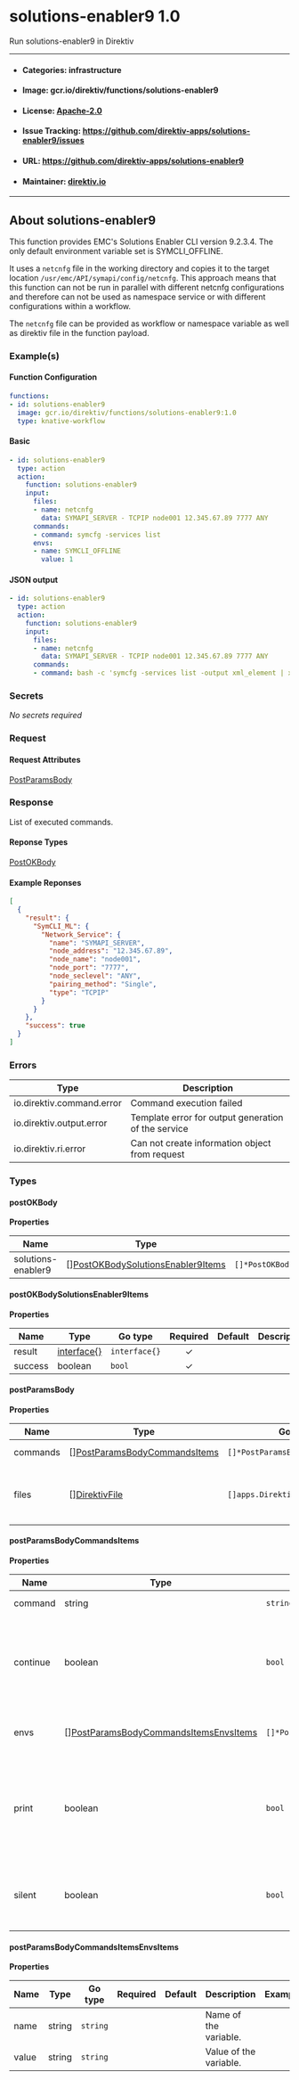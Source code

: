 
# solutions-enabler9 1.0

Run solutions-enabler9 in Direktiv

---
- #### Categories: infrastructure
- #### Image: gcr.io/direktiv/functions/solutions-enabler9 
- #### License: [Apache-2.0](https://www.apache.org/licenses/LICENSE-2.0)
- #### Issue Tracking: https://github.com/direktiv-apps/solutions-enabler9/issues
- #### URL: https://github.com/direktiv-apps/solutions-enabler9
- #### Maintainer: [direktiv.io](https://www.direktiv.io) 
---

## About solutions-enabler9

This function provides EMC's Solutions Enabler CLI version 9.2.3.4. The only default environment variable set is SYMCLI_OFFLINE.

It uses a `netcnfg` file in the working directory and copies it to the target location `/usr/emc/API/symapi/config/netcnfg`.  This approach means that this function can not be run in parallel with different netcnfg configurations and therefore can not  be used as namespace service or with different configurations within a workflow. 

The `netcnfg` file can be provided as workflow or namespace variable as well as direktiv file in the function payload.

### Example(s)
  #### Function Configuration
```yaml
functions:
- id: solutions-enabler9
  image: gcr.io/direktiv/functions/solutions-enabler9:1.0
  type: knative-workflow
```
   #### Basic
```yaml
- id: solutions-enabler9
  type: action
  action:
    function: solutions-enabler9
    input: 
      files:
      - name: netcnfg
        data: SYMAPI_SERVER - TCPIP node001 12.345.67.89 7777 ANY
      commands:
      - command: symcfg -services list
      envs:
      - name: SYMCLI_OFFLINE
        value: 1
```
   #### JSON output
```yaml
- id: solutions-enabler9
  type: action
  action:
    function: solutions-enabler9
    input: 
      files:
      - name: netcnfg
        data: SYMAPI_SERVER - TCPIP node001 12.345.67.89 7777 ANY
      commands:
      - command: bash -c 'symcfg -services list -output xml_element | xq .'
```

   ### Secrets


*No secrets required*







### Request



#### Request Attributes
[PostParamsBody](#post-params-body)

### Response
  List of executed commands.
#### Reponse Types
    
  

[PostOKBody](#post-o-k-body)
#### Example Reponses
    
```json
[
  {
    "result": {
      "SymCLI_ML": {
        "Network_Service": {
          "name": "SYMAPI_SERVER",
          "node_address": "12.345.67.89",
          "node_name": "node001",
          "node_port": "7777",
          "node_seclevel": "ANY",
          "pairing_method": "Single",
          "type": "TCPIP"
        }
      }
    },
    "success": true
  }
]
```

### Errors
| Type | Description
|------|---------|
| io.direktiv.command.error | Command execution failed |
| io.direktiv.output.error | Template error for output generation of the service |
| io.direktiv.ri.error | Can not create information object from request |


### Types
#### <span id="post-o-k-body"></span> postOKBody

  



**Properties**

| Name | Type | Go type | Required | Default | Description | Example |
|------|------|---------|:--------:| ------- |-------------|---------|
| solutions-enabler9 | [][PostOKBodySolutionsEnabler9Items](#post-o-k-body-solutions-enabler9-items)| `[]*PostOKBodySolutionsEnabler9Items` |  | |  |  |


#### <span id="post-o-k-body-solutions-enabler9-items"></span> postOKBodySolutionsEnabler9Items

  



**Properties**

| Name | Type | Go type | Required | Default | Description | Example |
|------|------|---------|:--------:| ------- |-------------|---------|
| result | [interface{}](#interface)| `interface{}` | ✓ | |  |  |
| success | boolean| `bool` | ✓ | |  |  |


#### <span id="post-params-body"></span> postParamsBody

  



**Properties**

| Name | Type | Go type | Required | Default | Description | Example |
|------|------|---------|:--------:| ------- |-------------|---------|
| commands | [][PostParamsBodyCommandsItems](#post-params-body-commands-items)| `[]*PostParamsBodyCommandsItems` |  | `[{"command":"echo Hello"}]`| Array of commands. |  |
| files | [][DirektivFile](#direktiv-file)| `[]apps.DirektivFile` |  | | File to create before running commands. |  |


#### <span id="post-params-body-commands-items"></span> postParamsBodyCommandsItems

  



**Properties**

| Name | Type | Go type | Required | Default | Description | Example |
|------|------|---------|:--------:| ------- |-------------|---------|
| command | string| `string` |  | | Command to run |  |
| continue | boolean| `bool` |  | | Stops excecution if command fails, otherwise proceeds with next command |  |
| envs | [][PostParamsBodyCommandsItemsEnvsItems](#post-params-body-commands-items-envs-items)| `[]*PostParamsBodyCommandsItemsEnvsItems` |  | | Environment variables set for each command. | `[{"name":"SYMCLI_CONNECT_TYPE","value":"REMOTE"}]` |
| print | boolean| `bool` |  | `true`| If set to false the command will not print the full command with arguments to logs. |  |
| silent | boolean| `bool` |  | | If set to false the command will not print output to logs. |  |


#### <span id="post-params-body-commands-items-envs-items"></span> postParamsBodyCommandsItemsEnvsItems

  



**Properties**

| Name | Type | Go type | Required | Default | Description | Example |
|------|------|---------|:--------:| ------- |-------------|---------|
| name | string| `string` |  | | Name of the variable. |  |
| value | string| `string` |  | | Value of the variable. |  |

 
